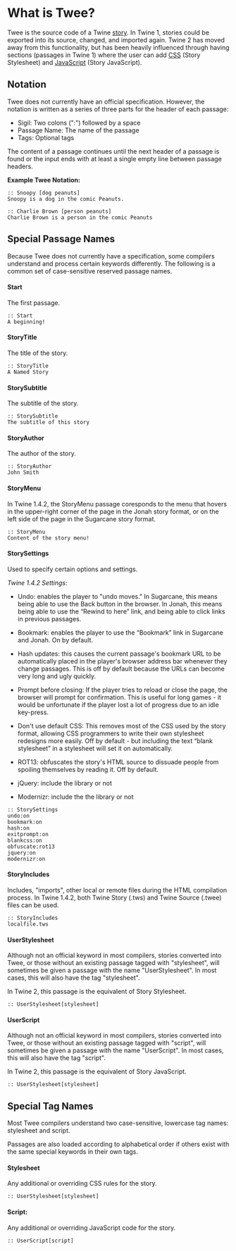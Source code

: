 # What is Twee?

Twee is the source code of a Twine [story](../terms/terms_stories.md). In Twine 1, stories could be exported into its source, changed, and imported again. Twine 2 has moved away from this functionality, but has been heavily influenced through having sections (passages in Twine 1) where the user can add [CSS](../terms/terms_css.md) (Story Stylesheet) and [JavaScript](../terms/terms_javascript.md) (Story JavaScript).

## Notation

Twee does not currently have an official specification. However, the notation is written as a series of three parts for the header of each passage:

* Sigil: Two colons (":") followed by a space
* Passage Name: The name of the passage
* Tags: Optional tags

The content of a passage continues until the next header of a passage is found or the input ends with at least a single empty line between passage headers.

**Example Twee Notation:**
```
:: Snoopy [dog peanuts]
Snoopy is a dog in the comic Peanuts.

:: Charlie Brown [person peanuts]
Charlie Brown is a person in the comic Peanuts

```

## Special Passage Names

Because Twee does not currently have a specification, some compilers understand and process certain keywords differently. The following is a common set of case-sensitive reserved passage names.

#### Start

The first passage.

```
:: Start
A beginning!
```

#### StoryTitle

The title of the story.

```
:: StoryTitle
A Named Story
```

#### StorySubtitle

The subtitle of the story.

```
:: StorySubtitle
The subtitle of this story
```

#### StoryAuthor

The author of the story.

```
:: StoryAuthor
John Smith
```

#### StoryMenu

In Twine 1.4.2, the StoryMenu passage coresponds to the menu that hovers in the upper-right corner of the page in the Jonah story format, or on the left side of the page in the Sugarcane story format.

```
:: StoryMenu
Content of the story menu!
```

#### StorySettings

Used to specify certain options and settings.

*Twine 1.4.2 Settings:*

* Undo: enables the player to "undo moves." In Sugarcane, this means being able to use the Back button in the browser. In Jonah, this means being able to use the “Rewind to here” link, and being able to click links in previous passages.

* Bookmark: enables the player to use the “Bookmark” link in Sugarcane and Jonah. On by default.

* Hash updates: this causes the current passage's bookmark URL to be automatically placed in the player's browser address bar whenever they change passages. This is off by default because the URLs can become very long and ugly quickly.

* Prompt before closing: If the player tries to reload or close the page, the browser will prompt for confirmation. This is useful for long games - it would be unfortunate if the player lost a lot of progress due to an idle key-press.

* Don't use default CSS: This removes most of the CSS used by the story format, allowing CSS programmers to write their own stylesheet redesigns more easily. Off by default - but including the text “blank stylesheet” in a stylesheet will set it on automatically.

* ROT13: obfuscates the story's HTML source to dissuade people from spoiling themselves by reading it. Off by default.

* jQuery: include the library or not

* Modernizr: include the the library or not

```
:: StorySettings
undo:on
bookmark:on
hash:on
exitprompt:on
blankcss:on
obfuscate:rot13
jquery:on
modernizr:on
```
#### StoryIncludes

Includes, "imports", other local or remote files during the HTML compilation process. In Twine 1.4.2, both Twine Story (.tws) and Twine Source (.twee) files can be used.

```
:: StoryIncludes
localfile.tws
```

#### UserStylesheet

Although not an official keyword in most compilers, stories converted into Twee, or those without an existing passage tagged with "stylesheet", will sometimes be given a passage with the name "UserStylesheet". In most cases, this will also have the tag "stylesheet".

In Twine 2, this passage is the equivalent of Story Stylesheet.

```
:: UserStylesheet[stylesheet]
```

#### UserScript

Although not an official keyword in most compilers, stories converted into Twee, or those without an existing passage tagged with "script", will sometimes be given a passage with the name "UserScript". In most cases, this will also have the tag "script".

In Twine 2, this passage is the equivalent of Story JavaScript.

```
:: UserStylesheet[stylesheet]
```

## Special Tag Names

Most Twee compilers understand two case-sensitive, lowercase tag names: stylesheet and script. 

Passages are also loaded according to alphabetical order if others exist with the same special keywords in their own tags.

#### Stylesheet

Any additional or overriding CSS rules for the story.

```
:: UserStylesheet[stylesheet]
```

#### Script:

Any additional or overriding JavaScript code for the story.

```
:: UserScript[script]
```
